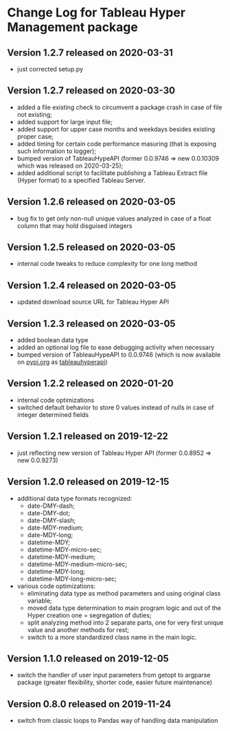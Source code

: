 # Change Log for Tableau Hyper Management package

## Version 1.2.7 released on 2020-03-31
- just corrected setup.py

## Version 1.2.7 released on 2020-03-30
- added a file existing check to circumvent a package crash in case of file not existing;
- added support for large input file;
- added support for upper case months and weekdays besides existing proper case;
- added timing for certain code performance masuring (that is exposing such information to logger);
- bumped version of TableauHypeAPI (former 0.0.9746 => new 0.0.10309 which was released on 2020-03-25);
- added additional script to facilitate publishing a Tableau Extract file (Hyper format) to a specified Tableau Server.

## Version 1.2.6 released on 2020-03-05
- bug fix to get only non-null unique values analyzed in case of a float column that may hold disguised integers

## Version 1.2.5 released on 2020-03-05
- internal code tweaks to reduce complexity for one long method

## Version 1.2.4 released on 2020-03-05
- updated download source URL for Tableau Hyper API

## Version 1.2.3 released on 2020-03-05
- added boolean data type
- added an optional log file to ease debugging activity when necessary
- bumped version of TableauHypeAPI to 0.0.9746 (which is now available on [pypi.org](https://pypi.org/) as [tableauhyperapi](https://pypi.org/project/tableauhyperapi/))

## Version 1.2.2 released on 2020-01-20
- internal code optimizations
- switched default behavior to store 0 values instead of nulls in case of integer determined fields

## Version 1.2.1 released on 2019-12-22
- just reflecting new version of Tableau Hyper API (former 0.0.8952 => new 0.0.9273)

## Version 1.2.0 released on 2019-12-15
- additional data type formats recognized:
    - date-DMY-dash;
    - date-DMY-dot;
    - date-DMY-slash;
    - date-MDY-medium;
    - date-MDY-long;
    - datetime-MDY;
    - datetime-MDY-micro-sec;
    - datetime-MDY-medium;
    - datetime-MDY-medium-micro-sec;
    - datetime-MDY-long; 
    - datetime-MDY-long-micro-sec;
- various code optimizations:
    - eliminating data type as method parameters and using original class variable;
    - moved data type determination to main program logic and out of the Hyper creation one = segregation of duties;
    - split analyzing method into 2 separate parts, one for very first unique value and another methods for rest;
    - switch to a more standardized class name in the main logic.

## Version 1.1.0 released on 2019-12-05
- switch the handler of user input parameters from getopt to argparse package (greater flexibility, shorter code, easier future maintenance)

## Version 0.8.0 released on 2019-11-24
- switch from classic loops to Pandas way of handling data manipulation
